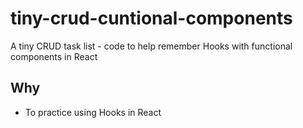# tiny-crud-cuntional-components

A tiny CRUD task list - code to help remember Hooks with functional components in React

## Why

- To practice using Hooks in React
